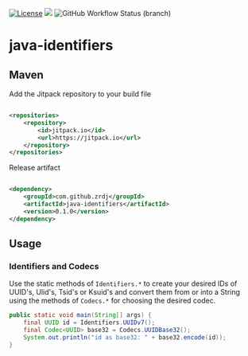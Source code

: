 [![License](https://img.shields.io/github/license/mashape/apistatus.svg?maxAge=2592000)]()
[![](https://jitpack.io/v/ZrdJ/java-identifiers.svg)](https://jitpack.io/#ZrdJ/java-identifiers)
![GitHub Workflow Status (branch)](https://github.com/zrdj/java-identifiers/actions/workflows/maven.yml/badge.svg)

# java-identifiers

## Maven

Add the Jitpack repository to your build file

```xml

<repositories>
    <repository>
        <id>jitpack.io</id>
        <url>https://jitpack.io</url>
    </repository>
</repositories>
```

Release artifact

```xml

<dependency>
    <groupId>com.github.zrdj</groupId>
    <artifactId>java-identifiers</artifactId>
    <version>0.1.0</version>
</dependency>
```

## Usage

### Identifiers and Codecs

Use the static methods of `Identifiers.*` to create your desired IDs of UUID's, Ulid's, Tsid's or Ksuid's and convert
them from or into a String using the methods of `Codecs.*` for choosing the desired codec.

```java
public static void main(String[] args) {
    final UUID id = Identifiers.UUIDv7();
    final Codec<UUID> base32 = Codecs.UUIDBase32();
    System.out.println("id as base32: " + base32.encode(id));
}
```